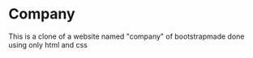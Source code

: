 # Company
This is a clone of a website named "company" of bootstrapmade
done using only html and css
